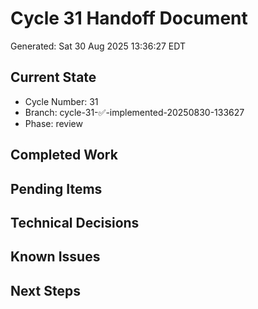 # Cycle 31 Handoff Document

Generated: Sat 30 Aug 2025 13:36:27 EDT

## Current State
- Cycle Number: 31
- Branch: cycle-31-✅-implemented-20250830-133627
- Phase: review

## Completed Work
<!-- Updated by each agent as they complete their phase -->

## Pending Items
<!-- Items that need attention in the next phase or cycle -->

## Technical Decisions
<!-- Important technical decisions made during this cycle -->

## Known Issues
<!-- Issues discovered but not yet resolved -->

## Next Steps
<!-- Clear action items for the next agent/cycle -->

